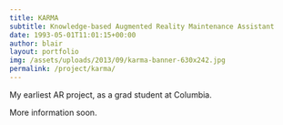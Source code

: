 ```yaml
---
title: KARMA
subtitle: Knowledge-based Augmented Reality Maintenance Assistant 
date: 1993-05-01T11:01:15+00:00
author: blair
layout: portfolio
img: /assets/uploads/2013/09/karma-banner-630x242.jpg
permalink: /project/karma/
---
```


My earliest AR project, as a grad student at Columbia.  

More information soon.